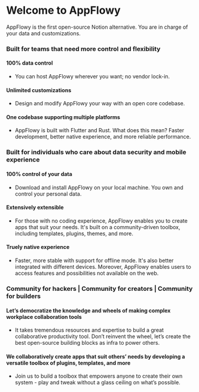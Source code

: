# Welcome to AppFlowy

AppFlowy is the first open-source Notion alternative. You are in charge of your data and customizations.

### Built for teams that need more control and flexibility

#### 100% data control

* You can host AppFlowy wherever you want; no vendor lock-in.

#### Unlimited customizations

* Design and modify AppFlowy your way with an open core codebase.

#### One codebase supporting multiple platforms

* AppFlowy is built with Flutter and Rust. What does this mean? Faster development, better native experience, and more reliable performance.

### Built for individuals who care about data security and mobile experience

#### 100% control of your data

* Download and install AppFlowy on your local machine. You own and control your personal data.

#### Extensively extensible

* For those with no coding experience, AppFlowy enables you to create apps that suit your needs. It's built on a community-driven toolbox, including templates, plugins, themes, and more.

#### Truely native experience

* Faster, more stable with support for offline mode. It's also better integrated with different devices. Moreover, AppFlowy enables users to access features and possibilities not available on the web.

### Community for hackers | Community for creators | Community for builders

#### Let’s democratize the knowledge and wheels of making complex workplace collaboration tools

* It takes tremendous resources and expertise to build a great collaborative productivity tool. Don’t reinvent the wheel, let’s create the best open-source building blocks as infra to power others.

#### We collaboratively create apps that suit others’ needs by developing a versatile toolbox of plugins, templates, and more

* Join us to build a toolbox that empowers anyone to create their own system - play and tweak without a glass ceiling on what’s possible.

